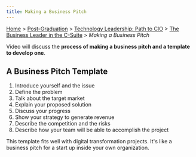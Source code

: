 ```yaml
---
title: Making a Business Pitch
---
```


[Home](../../../index.md) > [Post-Graduation](../../index.md) > [Technology Leadership: Path to CIO](../index.md) > [The Business Leader in the C-Suite](./index.md) > _Making a Business Pitch_

Video will discuss the **process of making a business pitch and a template to develop one**.

## A Business Pitch Template

1. Introduce yourself and the issue
2. Define the problem
3. Talk about the target market
4. Explain your proposed solution
5. Discuss your progress
6. Show your strategy to generate revenue
7. Describe the competition and the risks
8. Describe how your team will be able to accomplish the project

This template fits well with digital transformation projects. It's like a business pitch for a start up inside your own organization.
